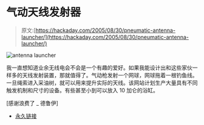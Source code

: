 # 气动天线发射器

> 原文:[https://hackaday.com/2005/08/30/pneumatic-antenna-launcher/](https://hackaday.com/2005/08/30/pneumatic-antenna-launcher/)

![antenna launcher](../Images/ec55706779429a96021a7653a722796d.png)

我一直想知道业余无线电会不会是一个有趣的爱好。如果我能设计出和这些家伙一样多的天线发射装置，那就值得了。气动枪发射一个网球，网球拖着一根钓鱼线。一旦绳索进入采油树，就可以用来提升实际的天线。该网站计划生产大量具有不同触发机制和尺寸的设备。有些甚至小到可以放入 10 加仑的浴缸。

[感谢浪费了 _ 德鲁伊]

*   [永久链接](http://www.qsl.net/wb6zqz/antlaunching.html)